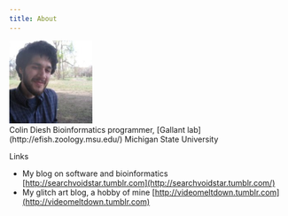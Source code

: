 ```yaml
---
title: About
---
```

<img style="display: inline-block;" src="/static/me.jpg" height=150>
<span style="display:inline-block;">
Colin Diesh  
Bioinformatics programmer, [Gallant lab](http://efish.zoology.msu.edu/)  
Michigan State University
</span>


Links

- My blog on software and bioinformatics [http://searchvoidstar.tumblr.com](http://searchvoidstar.tumblr.com/)
- My glitch art blog, a hobby of mine [http://videomeltdown.tumblr.com](http://videomeltdown.tumblr.com)
